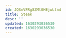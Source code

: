 ```yaml
---
id: JQSnVFRg8ZMt0HEjwLtnd
title: Steak
desc: ''
updated: 1630293036530
created: 1630293036530
---
```


